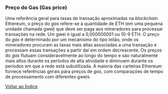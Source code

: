 ### Preço do Gas (Gas price)

Uma referência geral para taxas de transação aproximadas na _blockchain_ Ethereum, o preço do _gas_ refere-se à quantidade de ETH (em uma pequena unidade chamada gwei) que deve ser paga aos mineradores para processar transações na rede. Um gwei é igual a 0,000000001 ou 10-9 ETH. O preço do _gas_ é determinado por um mecanismo do tipo leilão, onde os mineradores procuram as taxas mais altas associadas a uma transação e processam essas transações a partir daí em ordem decrescente. Os preços do _gas_ flutuam consideravelmente ao longo do tempo e são naturalmente mais altos durante os períodos de alta atividade e diminuem durante os períodos em que a rede está subutilizada. A maioria das carteiras Ethereum fornece referências gerais para preços de _gas_, com comparações de tempo de processamento com diferentes gweis.

[Voltar ao Índice](../)